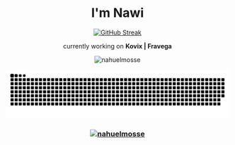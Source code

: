 <h1 align="center">I'm Nawi</h1>

<!-- stats -->
<div align="center">
  <a href="https://git.io/streak-stats">
    <img src="https://streak-stats.demolab.com?user=nahuelmosse&theme=radical&hide_border=true&card_width=200&card_height=100&background=FF000000&sideNums=FFFFFF&dates=FFFFFF&sideLabels=FFFFFF&hide_current_streak=true&hide_longest_streak=true" alt="GitHub Streak" />
  </a>
</div>

<p align="center" margin="0"> currently working on <b> Kovix | Fravega </b> </p>

<p align="center" margin="0"> <img src="https://komarev.com/ghpvc/?username=nahuelmosse&label=Profile%20views&color=fa1968&style=flat" alt="nahuelmosse" /> </p>

<!-- snake -->
<div align="center">
  <img  src="https://github.com/1999AZZAR/1999AZZAR/blob/readme/resources/img/grid-snake.svg"
       alt="snake" /></a>
</div>

<!-- trophies -->
<h3 align="center">
  <a href="https://github.com/ryo-ma/github-profile-trophy">
    <img src="https://github-profile-trophy.vercel.app/?username=nahuelmosse&theme=radical&no-bg=true&no-frame=true&margin-w=16" alt="nahuelmosse" />
  </a>
</h3>
